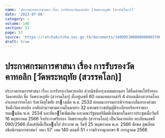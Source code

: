 ```yaml
---
name: 'ประกาศกรมการศาสนา เรื่อง การรับรองวัดคาทอลิก [วัดพระหฤทัย (สวรรคโลก)]'
date: '2023-07-06'
category: ง
volume: 140
section: 51
page: 57
source: 'https://ratchakitcha.soc.go.th/documents/140D051N0000000005700.pdf'
draft: true
---
```


# ประกาศกรมการศาสนา เรื่อง การรับรองวัดคาทอลิก [วัดพระหฤทัย (สวรรคโลก)]

ประกาศกรมการศาสนา เรื่อง การรับรองวัดคาทอลิก ด้วยมิซซังกรุงเทพมหานคร ได้ยื่นคําขอให้รับรองวัดคาทอลิก ชื่อ วัดพระหฤทัย (สวรรคโลก) ตั้งอยู่เลขที่ 60 ถนนเทศบาลดําริ 4 ตําบลเมืองสวรรคโลก อําเภอสวรรคโลก จังหวัดสุโขทัย สรางเมื่อ พ.ศ. 2533 ต่อคณะกรรมการพิจารณากลั่นกรองคําขอจัดตั้งวัดคาทอลิก อาศัยอํานาจตามความในมาตรา 32 แห่งพระราชบัญญัติระเบียบบริหารราชการแผนดิน พ.ศ. 2534 และที่แกไขเพิ่มเติม และคณะรัฐมนตรีมีมติเห็นชอบในคราวประชุมเมื่อวันที่ 16 พฤษภาคม 2566 จึงประกาศรับรอง วัดพระหฤทัย (สวรรคโลก) เป็นวัดคาทอลิก ทะเบียนเลขที่ 090/2566 ตั้งแต่บัดนี้เป็นตนไป ประกาศ ณ วันที่ 25 พฤษภาคม พ.ศ. 2566 ชัยพล สุขเอี่ยม อธิบดีกรมการศาสนา ้ หนา 57 ่ เลม 140 ตอนที่ 51 ง ราชกิจจานุเบกษา 6 กรกฎาคม 2566
